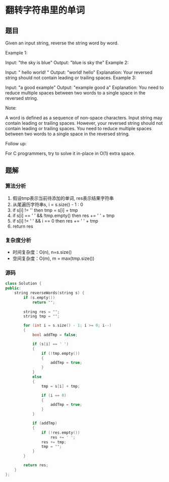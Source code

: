 # 翻转字符串里的单词
## 题目
Given an input string, reverse the string word by word.

 

Example 1:

Input: "the sky is blue"
Output: "blue is sky the"
Example 2:

Input: "  hello world!  "
Output: "world! hello"
Explanation: Your reversed string should not contain leading or trailing spaces.
Example 3:

Input: "a good   example"
Output: "example good a"
Explanation: You need to reduce multiple spaces between two words to a single space in the reversed string.
 

Note:

A word is defined as a sequence of non-space characters.
Input string may contain leading or trailing spaces. However, your reversed string should not contain leading or trailing spaces.
You need to reduce multiple spaces between two words to a single space in the reversed string.
 

Follow up:

For C programmers, try to solve it in-place in O(1) extra space.

## 题解
### 算法分析
1. 假设tmp表示当前待添加的单词, res表示结果字符串
2. 从尾遍历字符串s, i = s.size() - 1 : 0
3. if s[i] != '' then tmp = s[i] + tmp
4. if s[i] == ' ' && !tmp.empty() then res += ' ' + tmp
5. if s[i] != ' ' && i == 0 then res += ' ' + tmp
6. return res
### 复杂度分析
+ 时间复杂度：O(n), n=s.size()
+ 空间复杂度：O(m), m = max(tmp.size())
### 源码
```C++ []
class Solution {
public:
    string reverseWords(string s) {
        if (s.empty())
            return "";
        
        string res = "";
        string tmp = "";

        for (int i = s.size() - 1; i >= 0; i--)
        {
            bool addTmp = false;

            if (s[i] == ' ')
            {
                if (!tmp.empty())
                {
                    addTmp = true;
                }
            }
            else
            {
                tmp = s[i] + tmp;

                if (i == 0)
                {
                    addTmp = true;
                }
            }

            if (addTmp)
            {
                if (!res.empty())
                    res += ' ';
                res += tmp;
                tmp = "";
            }
        }

        return res;
    }
};